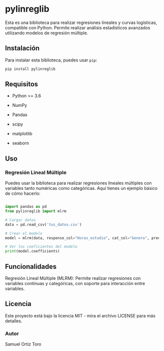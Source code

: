 # pylinreglib

Esta es una biblioteca para realizar regresiones lineales y curvas logísticas, compatible con Python. Permite realizar análisis estadísticos avanzados utilizando modelos de regresión múltiple.

## Instalación

Para instalar esta biblioteca, puedes usar `pip`:

```bash
pip install pylinreglib
```
## Requisitos
- Python >= 3.6

- NumPy

- Pandas

- scipy

- matplotlib

- seaborn

## Uso
### Regresión Lineal Múltiple
Puedes usar la biblioteca para realizar regresiones lineales múltiples con variables tanto numéricas como categóricas. Aquí tienes un ejemplo básico de cómo hacerlo:
```python

import pandas as pd
from pylinreglib import mlrm

# Cargar datos
data = pd.read_csv('tus_datos.csv')

# Crear el modelo
model = mlrm(data, response_col="Horas_estudio", cat_col="Genero", predictor_cols=["Edad"])

# Ver los coeficientes del modelo
print(model.coefficients)
```

## Funcionalidades
Regresión Lineal Múltiple (MLRM): Permite realizar regresiones con variables continuas y categóricas, con soporte para interacción entre variables.

## Licencia
Este proyecto está bajo la licencia MIT - mira el archivo LICENSE para más detalles.

### Autor
Samuel Ortiz Toro
